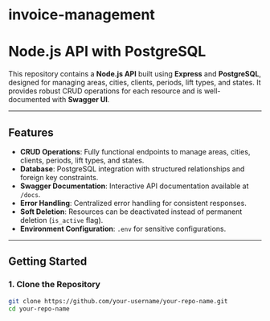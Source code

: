 # invoice-management

# **Node.js API with PostgreSQL**

This repository contains a **Node.js API** built using **Express** and **PostgreSQL**, designed for managing areas, cities, clients, periods, lift types, and states. It provides robust CRUD operations for each resource and is well-documented with **Swagger UI**.

---

## **Features**

- **CRUD Operations**: Fully functional endpoints to manage areas, cities, clients, periods, lift types, and states.
- **Database**: PostgreSQL integration with structured relationships and foreign key constraints.
- **Swagger Documentation**: Interactive API documentation available at `/docs`.
- **Error Handling**: Centralized error handling for consistent responses.
- **Soft Deletion**: Resources can be deactivated instead of permanent deletion (`is_active` flag).
- **Environment Configuration**: `.env` for sensitive configurations.

---

## **Getting Started**

### **1. Clone the Repository**
```bash
git clone https://github.com/your-username/your-repo-name.git
cd your-repo-name
